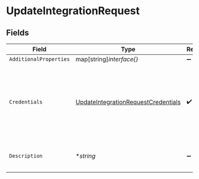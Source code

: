 # UpdateIntegrationRequest


## Fields

| Field                                                                                             | Type                                                                                              | Required                                                                                          | Description                                                                                       | Example                                                                                           |
| ------------------------------------------------------------------------------------------------- | ------------------------------------------------------------------------------------------------- | ------------------------------------------------------------------------------------------------- | ------------------------------------------------------------------------------------------------- | ------------------------------------------------------------------------------------------------- |
| `AdditionalProperties`                                                                            | map[string]*interface{}*                                                                          | :heavy_minus_sign:                                                                                | N/A                                                                                               |                                                                                                   |
| `Credentials`                                                                                     | [UpdateIntegrationRequestCredentials](../../models/shared/updateintegrationrequestcredentials.md) | :heavy_check_mark:                                                                                | Cloud provider credential input, required fields dependent on which provider is chosen.           |                                                                                                   |
| `Description`                                                                                     | **string*                                                                                         | :heavy_minus_sign:                                                                                | The description of the integration.                                                               | This is a new description.                                                                        |